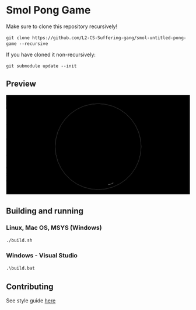 # Smol Pong Game

Make sure to clone this repository recursively!
```
git clone https://github.com/L2-CS-Suffering-gang/smol-untitled-pong-game --recursive
```

If you have cloned it non-recursively:
```
git submodule update --init
```

## Preview
![preview](./assets/preview.gif)


## Building and running

### Linux, Mac OS, MSYS (Windows)

```sh
./build.sh
```

### Windows - Visual Studio

```bat
.\build.bat
```

## Contributing

See style guide [here](./docs/STYLEGUIDE.md)

